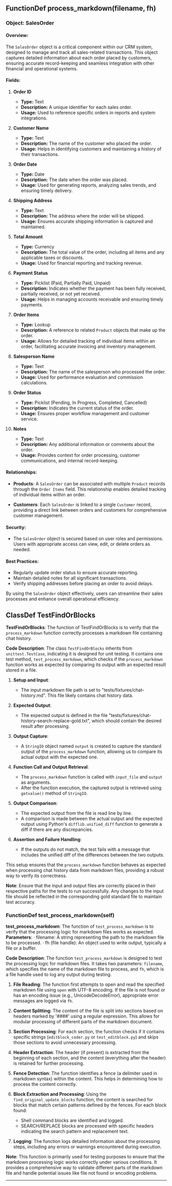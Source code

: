## FunctionDef process_markdown(filename, fh)
### Object: SalesOrder

#### Overview:
The `SalesOrder` object is a critical component within our CRM system, designed to manage and track all sales-related transactions. This object captures detailed information about each order placed by customers, ensuring accurate record-keeping and seamless integration with other financial and operational systems.

#### Fields:

1. **Order ID**
   - **Type:** Text
   - **Description:** A unique identifier for each sales order.
   - **Usage:** Used to reference specific orders in reports and system integrations.

2. **Customer Name**
   - **Type:** Text
   - **Description:** The name of the customer who placed the order.
   - **Usage:** Helps in identifying customers and maintaining a history of their transactions.

3. **Order Date**
   - **Type:** Date
   - **Description:** The date when the order was placed.
   - **Usage:** Used for generating reports, analyzing sales trends, and ensuring timely delivery.

4. **Shipping Address**
   - **Type:** Text
   - **Description:** The address where the order will be shipped.
   - **Usage:** Ensures accurate shipping information is captured and maintained.

5. **Total Amount**
   - **Type:** Currency
   - **Description:** The total value of the order, including all items and any applicable taxes or discounts.
   - **Usage:** Used for financial reporting and tracking revenue.

6. **Payment Status**
   - **Type:** Picklist (Paid, Partially Paid, Unpaid)
   - **Description:** Indicates whether the payment has been fully received, partially received, or not yet received.
   - **Usage:** Helps in managing accounts receivable and ensuring timely payments.

7. **Order Items**
   - **Type:** Lookup
   - **Description:** A reference to related `Product` objects that make up the order.
   - **Usage:** Allows for detailed tracking of individual items within an order, facilitating accurate invoicing and inventory management.

8. **Salesperson Name**
   - **Type:** Text
   - **Description:** The name of the salesperson who processed the order.
   - **Usage:** Used for performance evaluation and commission calculations.

9. **Order Status**
   - **Type:** Picklist (Pending, In Progress, Completed, Cancelled)
   - **Description:** Indicates the current status of the order.
   - **Usage:** Ensures proper workflow management and customer service.

10. **Notes**
    - **Type:** Text
    - **Description:** Any additional information or comments about the order.
    - **Usage:** Provides context for order processing, customer communications, and internal record-keeping.

#### Relationships:
- **Products**: A `SalesOrder` can be associated with multiple `Product` records through the `Order Items` field. This relationship enables detailed tracking of individual items within an order.

- **Customers**: Each `SalesOrder` is linked to a single `Customer` record, providing a direct link between orders and customers for comprehensive customer management.

#### Security:
- The `SalesOrder` object is secured based on user roles and permissions. Users with appropriate access can view, edit, or delete orders as needed.

#### Best Practices:
- Regularly update order status to ensure accurate reporting.
- Maintain detailed notes for all significant transactions.
- Verify shipping addresses before placing an order to avoid delays.

By using the `SalesOrder` object effectively, users can streamline their sales processes and enhance overall operational efficiency.
## ClassDef TestFindOrBlocks
**TestFindOrBlocks**: The function of TestFindOrBlocks is to verify that the `process_markdown` function correctly processes a markdown file containing chat history.

**Code Description**: 
The class `TestFindOrBlocks` inherits from `unittest.TestCase`, indicating it is designed for unit testing. It contains one test method, `test_process_markdown`, which checks if the `process_markdown` function works as expected by comparing its output with an expected result stored in a file.

1. **Setup and Input**: 
   - The input markdown file path is set to "tests/fixtures/chat-history.md". This file likely contains chat history data.
   
2. **Expected Output**:
   - The expected output is defined in the file "tests/fixtures/chat-history-search-replace-gold.txt", which should contain the desired result after processing.

3. **Output Capture**:
   - A `StringIO` object named `output` is created to capture the standard output of the `process_markdown` function, allowing us to compare its actual output with the expected one.

4. **Function Call and Output Retrieval**:
   - The `process_markdown` function is called with `input_file` and `output` as arguments.
   - After the function execution, the captured output is retrieved using `getvalue()` method of `StringIO`.

5. **Output Comparison**:
   - The expected output from the file is read line by line.
   - A comparison is made between the actual output and the expected output using Python's `difflib.unified_diff` function to generate a diff if there are any discrepancies.
   
6. **Assertion and Failure Handling**:
   - If the outputs do not match, the test fails with a message that includes the unified diff of the differences between the two outputs.

This setup ensures that the `process_markdown` function behaves as expected when processing chat history data from markdown files, providing a robust way to verify its correctness. 

**Note**: Ensure that the input and output files are correctly placed in their respective paths for the tests to run successfully. Any changes to the input file should be reflected in the corresponding gold standard file to maintain test accuracy.
### FunctionDef test_process_markdown(self)
**test_process_markdown**: The function of `test_process_markdown` is to verify that the processing logic for markdown files works as expected.
**Parameters**:
· filename: A string representing the path to the markdown file to be processed.
· fh (file handle): An object used to write output, typically a file or a buffer.

**Code Description**: 
The function `test_process_markdown` is designed to test the processing logic for markdown files. It takes two parameters: `filename`, which specifies the name of the markdown file to process, and `fh`, which is a file handle used to log any output during testing.

1. **File Reading**: The function first attempts to open and read the specified markdown file using `open` with UTF-8 encoding. If the file is not found or has an encoding issue (e.g., UnicodeDecodeError), appropriate error messages are logged via `fh`.

2. **Content Splitting**: The content of the file is split into sections based on headers marked by '####' using a regular expression. This allows for modular processing of different parts of the markdown document.

3. **Section Processing**: For each section, the function checks if it contains specific strings (`editblock_coder.py` or `test_editblock.py`) and skips those sections to avoid unnecessary processing.

4. **Header Extraction**: The header (if present) is extracted from the beginning of each section, and the content (everything after the header) is retained for further processing.

5. **Fence Detection**: The function identifies a fence (a delimiter used in markdown syntax) within the content. This helps in determining how to process the content correctly.

6. **Block Extraction and Processing**: Using the `find_original_update_blocks` function, the content is searched for blocks that match certain patterns defined by the fences. For each block found:
   - Shell command blocks are identified and logged.
   - SEARCH/REPLACE blocks are processed with specific headers indicating the search pattern and replacement text.

7. **Logging**: The function logs detailed information about the processing steps, including any errors or warnings encountered during execution.

**Note**: This function is primarily used for testing purposes to ensure that the markdown processing logic works correctly under various conditions. It provides a comprehensive way to validate different parts of the markdown file and handle potential issues like file not found or encoding problems.
***
